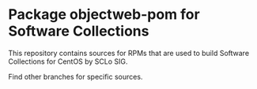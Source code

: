 # Package objectweb-pom for Software Collections

This repository contains sources for RPMs that are used
to build Software Collections for CentOS by SCLo SIG.

Find other branches for specific sources.
